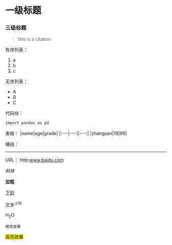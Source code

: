 # 一级标题
### 三级标题
> this is a citation

有序列表：
1. a
2. b
3. c

无序列表：
- A
- B
- C

代码块：
```c
import pandas as pd
```

表格：
|name|age|grade|
|:---|---:|:---:|
|zhangsan|19|99|

横线：

---

URL：
http:www.baidu.com

*斜体*

**加粗**

<u>下划</u>


文本<sup>上标</sup>

H<sub>2</sub>O

`微亮效果`

<mark>高亮效果</mark>








